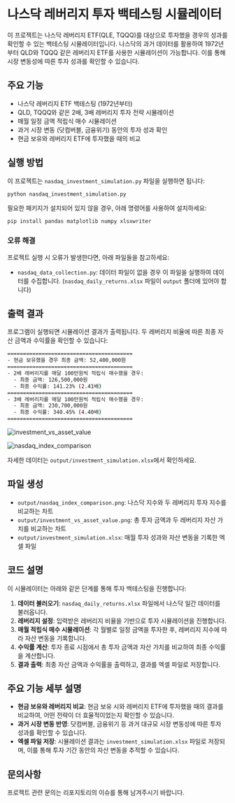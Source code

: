 # 나스닥 레버리지 투자 백테스팅 시뮬레이터

이 프로젝트는 나스닥 레버리지 ETF(QLE, TQQQ)를 대상으로 투자했을 경우의 성과를 확인할 수 있는 백테스팅 시뮬레이터입니다. 나스닥의 과거 데이터를 활용하여 1972년부터 QLD와 TQQQ 같은 레버리지 ETF를 사용한 시뮬레이션이 가능합니다. 이를 통해 시장 변동성에 따른 투자 성과를 확인할 수 있습니다.

## 주요 기능

- 나스닥 레버리지 ETF 백테스팅 (1972년부터)
- QLD, TQQQ와 같은 2배, 3배 레버리지 투자 전략 시뮬레이션
- 매월 일정 금액 적립식 매수 시뮬레이션
- 과거 시장 변동 (닷컴버블, 금융위기) 동안의 투자 성과 확인
- 현금 보유와 레버리지 ETF에 투자했을 때의 비교

## 실행 방법

이 프로젝트는 `nasdaq_investment_simulation.py` 파일을 실행하면 됩니다:

```bash
python nasdaq_investment_simulation.py
```

필요한 패키지가 설치되어 있지 않을 경우, 아래 명령어를 사용하여 설치하세요:

```bash
pip install pandas matplotlib numpy xlsxwriter
```

### 오류 해결

프로젝트 실행 시 오류가 발생한다면, 아래 파일들을 참고하세요:

- `nasdaq_data_collection.py`: 데이터 파일이 없을 경우 이 파일을 실행하여 데이터를 수집합니다. (`nasdaq_daily_returns.xlsx` 파일이 `output` 폴더에 있어야 합니다)

## 출력 결과

프로그램이 실행되면 시뮬레이션 결과가 출력됩니다. 두 레버리지 비율에 따른 최종 자산 금액과 수익률을 확인할 수 있습니다:

```bash
========================================
- 현금 보유했을 경우 최종 금액: 52,400,000원
========================================
- 2배 레버리지를 매달 100만원씩 적립식 매수했을 경우:
  - 최종 금액: 126,500,000원
  - 최종 수익률: 141.23% (2.41배)
========================================
- 3배 레버리지를 매달 100만원씩 적립식 매수했을 경우:
  - 최종 금액: 230,700,000원
  - 최종 수익률: 340.45% (4.40배)
========================================
```

![investment_vs_asset_value](https://github.com/user-attachments/assets/077b3e6b-99bf-4bf9-bf0d-a98b8798ee64)


![nasdaq_index_comparison](https://github.com/user-attachments/assets/f4ca3829-e1f4-4566-8e70-e030a113d1d6)


자세한 데이터는 `output/investment_simulation.xlsx`에서 확인하세요.

## 파일 생성

- `output/nasdaq_index_comparison.png`: 나스닥 지수와 두 레버리지 투자 지수를 비교하는 차트
- `output/investment_vs_asset_value.png`: 총 투자 금액과 두 레버리지 자산 가치를 비교하는 차트
- `output/investment_simulation.xlsx`: 매월 투자 성과와 자산 변동을 기록한 엑셀 파일

## 코드 설명

이 시뮬레이터는 아래와 같은 단계를 통해 투자 백테스팅을 진행합니다:

1. **데이터 불러오기**: `nasdaq_daily_returns.xlsx` 파일에서 나스닥 일간 데이터를 불러옵니다.
2. **레버리지 설정**: 입력받은 레버리지 비율을 기반으로 투자 시뮬레이션을 진행합니다.
3. **매월 적립식 매수 시뮬레이션**: 각 월별로 일정 금액을 투자한 후, 레버리지 지수에 따라 자산 변동을 기록합니다.
4. **수익률 계산**: 투자 종료 시점에서 총 투자 금액과 자산 가치를 비교하여 최종 수익률을 계산합니다.
5. **결과 출력**: 최종 자산 금액과 수익률을 출력하고, 결과를 엑셀 파일로 저장합니다.

## 주요 기능 세부 설명

- **현금 보유와 레버리지 비교**: 현금 보유 시와 레버리지 ETF에 투자했을 때의 결과를 비교하여, 어떤 전략이 더 효율적이었는지 확인할 수 있습니다.
- **과거 시장 변동 반영**: 닷컴버블, 금융위기 등 과거 대규모 시장 변동성에 따른 투자 성과를 확인할 수 있습니다.
- **엑셀 파일 저장**: 시뮬레이션 결과는 `investment_simulation.xlsx` 파일로 저장되며, 이를 통해 투자 기간 동안의 자산 변동을 추적할 수 있습니다.

## 문의사항

프로젝트 관련 문의는 리포지토리의 이슈를 통해 남겨주시기 바랍니다.
